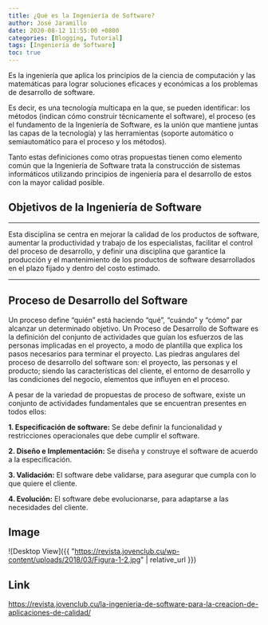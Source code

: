 ```yaml
---
title: ¿Qué es la Ingeniería de Software?
author: José Jaramillo
date: 2020-08-12 11:55:00 +0800
categories: [Blogging, Tutorial]
tags: [Ingeniería de Software]
toc: true
---
```


Es la ingeniería que aplica los principios de la ciencia de computación y las matemáticas para lograr soluciones eficaces y económicas a los problemas de desarrollo de software.

Es decir, es una tecnología multicapa en la que, se pueden identificar: los métodos (indican cómo construir técnicamente el software), el proceso (es el fundamento de la Ingeniería de Software, es la unión que mantiene juntas las capas de la tecnología) y las herramientas (soporte automático o semiautomático para el proceso y los métodos).

Tanto estas definiciones como otras propuestas tienen como elemento común que la Ingeniería de Software trata la construcción de sistemas informáticos utilizando principios de ingeniería para el desarrollo de estos con la mayor calidad posible.

## Objetivos de la Ingeniería de Software

***
Esta disciplina se centra en mejorar la calidad de los productos de software, aumentar la productividad y trabajo de los especialistas, facilitar el control del proceso de desarrollo, y definir una disciplina que garantice la producción y el mantenimiento de los productos de software desarrollados en el plazo fijado y dentro del costo estimado.

***

## Proceso de Desarrollo del Software

Un proceso define “quién” está haciendo “qué”, “cuándo” y “cómo” par alcanzar un determinado objetivo. Un Proceso de Desarrollo de Software es la definición del conjunto de actividades que guían los esfuerzos de las personas implicadas en el proyecto, a modo de plantilla que explica los pasos necesarios para terminar el proyecto. Las piedras angulares del proceso de desarrollo del software son: el proyecto, las personas y el producto; siendo las características del cliente, el entorno de desarrollo y las condiciones del negocio, elementos que influyen en el proceso.

A pesar de la variedad de propuestas de proceso de software, existe un conjunto de actividades fundamentales que se encuentran presentes en todos ellos:

**1. Especificación de software:** Se debe definir la funcionalidad y restricciones operacionales que debe cumplir el software.

**2. Diseño e Implementación:** Se diseña y construye el software de acuerdo a la especificación.

**3. Validación:** El software debe validarse, para asegurar que cumpla con lo que quiere el cliente.

**4. Evolución:** El software debe evolucionarse, para adaptarse a las necesidades del cliente.

## Image

![Desktop View]({{ "https://revista.jovenclub.cu/wp-content/uploads/2018/03/Figura-1-2.jpg" | relative_url }})

## Link

https://revista.jovenclub.cu/la-ingenieria-de-software-para-la-creacion-de-aplicaciones-de-calidad/
